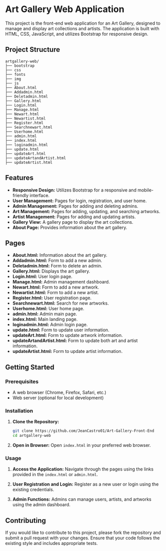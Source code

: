 
# Art Gallery Web Application

This project is the front-end web application for an Art Gallery, designed to manage and display art collections and artists. The application is built with HTML, CSS, JavaScript, and utilizes Bootstrap for responsive design.

## Project Structure

```
artgallery-web/
├── bootstrap
├── css
├── fonts
├── img
├── js
├── About.html
├── Addadmin.html
├── Deletadmin.html
├── Gallery.html
├── Login.html
├── Manage.html
├── Newart.html
├── Newartist.html
├── Register.html
├── Searchnewart.html
├── Userhome.html
├── admin.html
├── index.html
├── loginadmin.html
├── update.html
├── updateArt.html
├── updateArtandArtist.html
├── updateArtist.html
```

## Features

- **Responsive Design:** Utilizes Bootstrap for a responsive and mobile-friendly interface.
- **User Management:** Pages for login, registration, and user home.
- **Admin Management:** Pages for adding and deleting admins.
- **Art Management:** Pages for adding, updating, and searching artworks.
- **Artist Management:** Pages for adding and updating artists.
- **Gallery View:** A gallery page to display the art collections.
- **About Page:** Provides information about the art gallery.

## Pages

- **About.html:** Information about the art gallery.
- **Addadmin.html:** Form to add a new admin.
- **Deletadmin.html:** Form to delete an admin.
- **Gallery.html:** Displays the art gallery.
- **Login.html:** User login page.
- **Manage.html:** Admin management dashboard.
- **Newart.html:** Form to add a new artwork.
- **Newartist.html:** Form to add a new artist.
- **Register.html:** User registration page.
- **Searchnewart.html:** Search for new artworks.
- **Userhome.html:** User home page.
- **admin.html:** Admin main page.
- **index.html:** Main landing page.
- **loginadmin.html:** Admin login page.
- **update.html:** Form to update user information.
- **updateArt.html:** Form to update artwork information.
- **updateArtandArtist.html:** Form to update both art and artist information.
- **updateArtist.html:** Form to update artist information.

## Getting Started

### Prerequisites

- A web browser (Chrome, Firefox, Safari, etc.)
- Web server (optional for local development)

### Installation

1. **Clone the Repository:**
    ```bash
    git clone https://github.com/JeanCastro01/Art-Gallery-Front-End
    cd artgallery-web
    ```

2. **Open in Browser:**
    Open `index.html` in your preferred web browser.

### Usage

1. **Access the Application:**
    Navigate through the pages using the links provided in the `index.html` or `admin.html`.

2. **User Registration and Login:**
    Register as a new user or login using the existing credentials.

3. **Admin Functions:**
    Admins can manage users, artists, and artworks using the admin dashboard.

## Contributing

If you would like to contribute to this project, please fork the repository and submit a pull request with your changes. Ensure that your code follows the existing style and includes appropriate tests.

